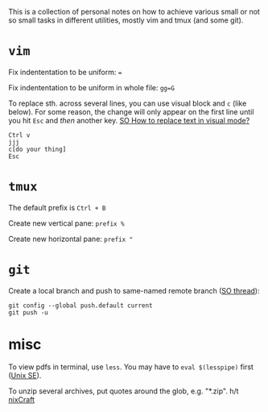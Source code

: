 This is a collection of personal notes on how to achieve various small or not so small tasks in different utilities, mostly vim and tmux (and some git).

# `vim`
Fix indententation to be uniform: `=`

Fix indententation to be uniform in whole file: `gg=G`

To replace sth. across several lines, you can use visual block and `c` (like below). For some reason, the change will only appear on the first line until you hit `Esc` and _then_ another key. [SO How to replace text in visual mode?](https://duckduckgo.com/?q=vim+visual+mode+replace&t=ffsb&ia=qa)

```
Ctrl v
jjj
c[do your thing]
Esc
```

# `tmux`
The default prefix is `Ctrl + B`

Create new vertical pane: `prefix %`

Create new horizontal pane: `prefix "`

# `git`

Create a local branch and push to same-named remote branch ([SO thread](https://stackoverflow.com/questions/1519006/how-do-you-create-a-remote-git-branch/)):

    git config --global push.default current
    git push -u

# misc
To view pdfs in terminal, use `less`. You may have to `eval $(lesspipe)` first ([Unix SE](https://unix.stackexchange.com/questions/36201/pdf-viewer-for-command-line-only)).

To unzip several archives, put quotes around the glob, e.g. "\*.zip". h/t [nixCraft](https://www.cyberciti.biz/faq/linux-unix-shell-unzipping-many-zip-files/)
